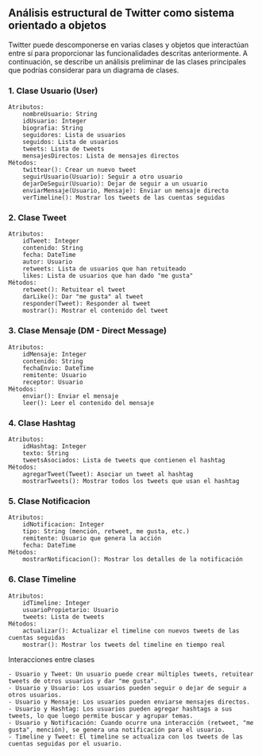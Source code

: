 ## Análisis estructural de Twitter como sistema orientado a objetos

Twitter puede descomponerse en varias clases y objetos que interactúan entre sí para proporcionar las funcionalidades descritas anteriormente. A continuación, se describe un análisis preliminar de las clases principales que podrías considerar para un diagrama de clases.

### 1. Clase Usuario (User)

    Atributos:
        nombreUsuario: String
        idUsuario: Integer
        biografia: String
        seguidores: Lista de usuarios
        seguidos: Lista de usuarios
        tweets: Lista de tweets
        mensajesDirectos: Lista de mensajes directos
    Métodos:
        twittear(): Crear un nuevo tweet
        seguirUsuario(Usuario): Seguir a otro usuario
        dejarDeSeguir(Usuario): Dejar de seguir a un usuario
        enviarMensaje(Usuario, Mensaje): Enviar un mensaje directo
        verTimeline(): Mostrar los tweets de las cuentas seguidas

### 2. Clase Tweet

    Atributos:
        idTweet: Integer
        contenido: String
        fecha: DateTime
        autor: Usuario
        retweets: Lista de usuarios que han retuiteado
        likes: Lista de usuarios que han dado "me gusta"
    Métodos:
        retweet(): Retuitear el tweet
        darLike(): Dar "me gusta" al tweet
        responder(Tweet): Responder al tweet
        mostrar(): Mostrar el contenido del tweet

### 3. Clase Mensaje (DM - Direct Message)

    Atributos:
        idMensaje: Integer
        contenido: String
        fechaEnvio: DateTime
        remitente: Usuario
        receptor: Usuario
    Métodos:
        enviar(): Enviar el mensaje
        leer(): Leer el contenido del mensaje

### 4. Clase Hashtag

    Atributos:
        idHashtag: Integer
        texto: String
        tweetsAsociados: Lista de tweets que contienen el hashtag
    Métodos:
        agregarTweet(Tweet): Asociar un tweet al hashtag
        mostrarTweets(): Mostrar todos los tweets que usan el hashtag

### 5. Clase Notificacion

    Atributos:
        idNotificacion: Integer
        tipo: String (mención, retweet, me gusta, etc.)
        remitente: Usuario que genera la acción
        fecha: DateTime
    Métodos:
        mostrarNotificacion(): Mostrar los detalles de la notificación

### 6. Clase Timeline

    Atributos:
        idTimeline: Integer
        usuarioPropietario: Usuario
        tweets: Lista de tweets
    Métodos:
        actualizar(): Actualizar el timeline con nuevos tweets de las cuentas seguidas
        mostrar(): Mostrar los tweets del timeline en tiempo real

Interacciones entre clases

    - Usuario y Tweet: Un usuario puede crear múltiples tweets, retuitear tweets de otros usuarios y dar "me gusta".
    - Usuario y Usuario: Los usuarios pueden seguir o dejar de seguir a otros usuarios.
    - Usuario y Mensaje: Los usuarios pueden enviarse mensajes directos.
    - Usuario y Hashtag: Los usuarios pueden agregar hashtags a sus tweets, lo que luego permite buscar y agrupar temas.
    - Usuario y Notificación: Cuando ocurre una interacción (retweet, "me gusta", mención), se genera una notificación para el usuario.
    - Timeline y Tweet: El timeline se actualiza con los tweets de las cuentas seguidas por el usuario.
